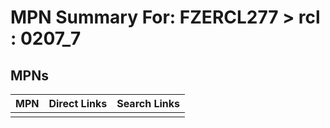 



# MPN Summary For: FZERCL277 > rcl : 0207_7

## MPNs
  

|MPN|Direct Links|Search Links|
| :--- | :--- | :--- |
||||
